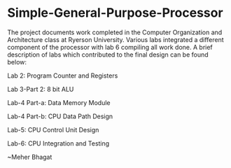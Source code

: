 # Simple-General-Purpose-Processor
The project documents work completed in the Computer Organization and Architecture class at Ryerson University. Various labs integrated a different component of the processor with lab 6 compiling all work done. A brief description of labs which contributed to the final design can be found below:

Lab 2: Program Counter and Registers

Lab 3-Part 2: 8 bit ALU 

Lab-4 Part-a: Data Memory Module 

Lab-4 Part-b: CPU Data Path Design 

Lab-5: CPU Control Unit Design 

Lab-6: CPU Integration and Testing

~Meher Bhagat
